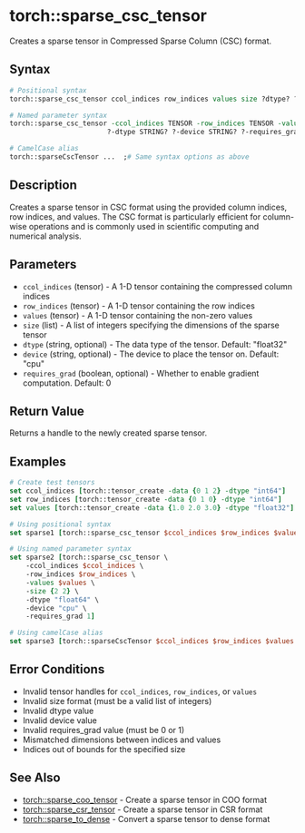 # torch::sparse_csc_tensor

Creates a sparse tensor in Compressed Sparse Column (CSC) format.

## Syntax

```tcl
# Positional syntax
torch::sparse_csc_tensor ccol_indices row_indices values size ?dtype? ?device? ?requires_grad?

# Named parameter syntax
torch::sparse_csc_tensor -ccol_indices TENSOR -row_indices TENSOR -values TENSOR -size LIST \
                        ?-dtype STRING? ?-device STRING? ?-requires_grad BOOLEAN?

# CamelCase alias
torch::sparseCscTensor ...  ;# Same syntax options as above
```

## Description

Creates a sparse tensor in CSC format using the provided column indices, row indices, and values. The CSC format is particularly efficient for column-wise operations and is commonly used in scientific computing and numerical analysis.

## Parameters

* `ccol_indices` (tensor) - A 1-D tensor containing the compressed column indices
* `row_indices` (tensor) - A 1-D tensor containing the row indices
* `values` (tensor) - A 1-D tensor containing the non-zero values
* `size` (list) - A list of integers specifying the dimensions of the sparse tensor
* `dtype` (string, optional) - The data type of the tensor. Default: "float32"
* `device` (string, optional) - The device to place the tensor on. Default: "cpu"
* `requires_grad` (boolean, optional) - Whether to enable gradient computation. Default: 0

## Return Value

Returns a handle to the newly created sparse tensor.

## Examples

```tcl
# Create test tensors
set ccol_indices [torch::tensor_create -data {0 1 2} -dtype "int64"]
set row_indices [torch::tensor_create -data {0 1 0} -dtype "int64"]
set values [torch::tensor_create -data {1.0 2.0 3.0} -dtype "float32"]

# Using positional syntax
set sparse1 [torch::sparse_csc_tensor $ccol_indices $row_indices $values {2 2}]

# Using named parameter syntax
set sparse2 [torch::sparse_csc_tensor \
    -ccol_indices $ccol_indices \
    -row_indices $row_indices \
    -values $values \
    -size {2 2} \
    -dtype "float64" \
    -device "cpu" \
    -requires_grad 1]

# Using camelCase alias
set sparse3 [torch::sparseCscTensor $ccol_indices $row_indices $values {2 2}]
```

## Error Conditions

* Invalid tensor handles for `ccol_indices`, `row_indices`, or `values`
* Invalid size format (must be a valid list of integers)
* Invalid dtype value
* Invalid device value
* Invalid requires_grad value (must be 0 or 1)
* Mismatched dimensions between indices and values
* Indices out of bounds for the specified size

## See Also

* [torch::sparse_coo_tensor](sparse_coo_tensor.md) - Create a sparse tensor in COO format
* [torch::sparse_csr_tensor](sparse_csr_tensor.md) - Create a sparse tensor in CSR format
* [torch::sparse_to_dense](sparse_to_dense.md) - Convert a sparse tensor to dense format 